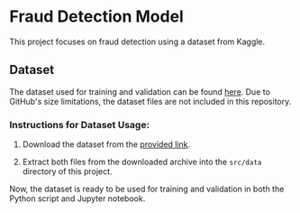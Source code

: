 # Fraud Detection Model

This project focuses on fraud detection using a dataset from Kaggle.

## Dataset

The dataset used for training and validation can be found [here](https://www.kaggle.com/datasets/kartik2112/fraud-detection?resource=download). Due to GitHub's size limitations, the dataset files are not included in this repository.

### Instructions for Dataset Usage:

1. Download the dataset from the [provided link](https://www.kaggle.com/datasets/kartik2112/fraud-detection?resource=download).

2. Extract both files from the downloaded archive into the `src/data` directory of this project.

Now, the dataset is ready to be used for training and validation in both the Python script and Jupyter notebook.
